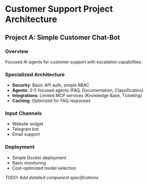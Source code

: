 ﻿# Customer Support Project Architecture

## Project A: Simple Customer Chat-Bot

### Overview
Focused AI agents for customer support with escalation capabilities.

### Specialized Architecture
- **Security**: Basic API auth, simple RBAC
- **Agents**: 3-5 focused agents (FAQ, Documentation, Classification)
- **Integrations**: Limited MCP services (Knowledge Base, Ticketing)
- **Caching**: Optimized for FAQ responses

### Input Channels
- Website widget
- Telegram bot  
- Email support

### Deployment
- Simple Docker deployment
- Basic monitoring
- Cost-optimized model selection

*TODO: Add detailed component specifications*
